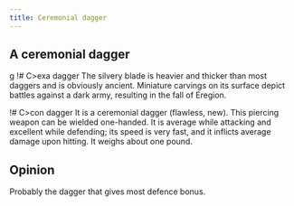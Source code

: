 ```yaml
---
title: Ceremonial dagger
---
```


## A ceremonial dagger

<nowiki>g !# C\>exa dagger The silvery blade is heavier and thicker than
most daggers and is obviously ancient. Miniature carvings on its surface
depict battles against a dark army, resulting in the fall of Eregion.

!# C\>con dagger It is a ceremonial dagger (flawless, new). This
piercing weapon can be wielded one-handed. It is average while attacking
and excellent while defending; its speed is very fast, and it inflicts
average damage upon hitting. It weighs about one pound.

</pre>

## Opinion

Probably the dagger that gives most defence bonus.
